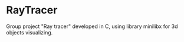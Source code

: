 # RayTracer
Group project "Ray tracer" developed in C, using library minilibx for 3d objects visualizing. 
